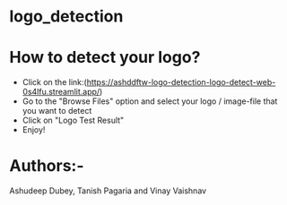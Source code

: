 # logo_detection

# How to detect your logo?
* Click on the link:(https://ashddftw-logo-detection-logo-detect-web-0s4lfu.streamlit.app/)
* Go to the "Browse Files" option and select your logo / image-file that you want to detect
* Click on "Logo Test Result"
* Enjoy!

# Authors:-
Ashudeep Dubey, Tanish Pagaria and Vinay Vaishnav
